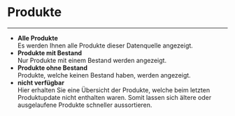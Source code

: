 
# Produkte
***
- **Alle Produkte**<br>Es werden Ihnen alle Produkte dieser Datenquelle angezeigt.
- **Produkte mit Bestand**<br>Nur Produkte mit einem Bestand werden angezeigt.
- **Produkte ohne Bestand**<br>Produkte, welche keinen Bestand haben, werden angezeigt.
- **nicht verfügbar**<br>Hier erhalten Sie eine Übersicht der Produkte, welche beim letzten Produktupdate nicht enthalten waren. Somit lassen sich ältere oder ausgelaufene Produkte schneller aussortieren.